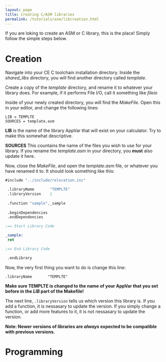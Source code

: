 ```yaml
---
layout: page
title: Creating C/ASM libraries
permalink: /tutorials/asm/libcreation.html
---
```


If you are loking to create an ASM or C library, this is the place! Simply follow the simple steps below.

# Creation

Navigate into your CE C toolchain installation directory. Inside the *shared_libs* directory, you will find another directory called *template*. 

Create a copy of the *template* directory, and rename it to whatever your library does. For example, if it performs File I/O, call it something like *fileio*

Inside of your newly created directory, you will find the *MakeFile*. Open this in your editor, and change the following lines:

```
LIB = TEMPLTE
SOURCES = template.asm
```

**LIB** is the name of the library AppVar that will exist on your calculator. Try to make this somewhat descriptive.

**SOURCES** This countains the name of the files you wish to use for your library. If you rename the *template.asm* in your directory, you **must** also update it here.

Now, close the *MakeFile*, and open the *template.asm* file, or whatever you have renamed it to. It should look something like this:

```asm
#include "../include/relocation.inc"

 .libraryName		"TEMPLTE"
 .libraryVersion	1
 
 .function "sample",_sample
 
 .beginDependencies
 .endDependencies

;== Start Library Code

_sample:
 ret

;== End Library Code

 .endLibrary
 ```
 
 Now, the very first thing you want to do is change this line:
 
 ```
 .libraryName		"TEMPLTE"
 ```
 
 **Make sure TEMPLTE is changed to the name of your AppVar that you set before in the *LIB* part of the Makefile!**
 
 The next line, ```.libraryVersion``` tells us which version this library is. If you add a function, it is nessasary to update the version. If you simply change a function, or add more features to it, it is not nessasary to update the version.
 
 **Note: Newer versions of libraries are *always* expected to be compatible with previous versions.**

# Programming
